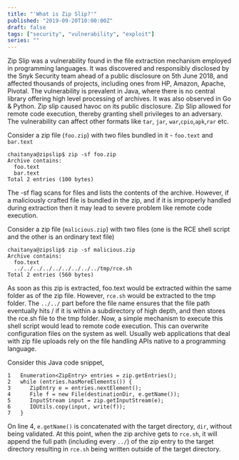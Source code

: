 ```yaml
---
title: "'What is Zip Slip?'"
published: "2019-09-20T10:00:00Z"
draft: false
tags: ["security", "vulnerability", "exploit"]
series: ""
---
```




Zip Slip was a vulnerability found in the file extraction mechanism employed in programming languages. It was discovered and responsibly disclosed by the Snyk Security team ahead of a public disclosure on 5th June 2018, and affected thousands of projects, including ones from HP, Amazon, Apache, Pivotal. The vulnerability is prevalent in Java, where there is no central library offering high level processing of archives. It was also observed in Go & Python. Zip slip caused havoc on its public disclosure. Zip Slip allowed for remote code execution, thereby granting shell privileges to an adversary. The vulnerability can affect other formats like `tar`, `jar`, `war`,`cpio`,`apk`,`rar` etc.

Consider a zip file (`foo.zip`) with two files bundled in it - `foo.text` and `bar.text`

```
chaitanya@zipslip$ zip -sf foo.zip
Archive contains:
  foo.text
  bar.text
Total 2 entries (100 bytes)
```

The -sf flag scans for files and lists the contents of the archive. However, if a maliciously crafted file is bundled in the zip, and if it is improperly handled during extraction then it may lead to severe problem like remote code execution.

Consider a zip file (`malicious.zip`) with two files (one is the RCE shell script and the other is an ordinary text file)

```
chaitanya@zipslip$ zip -sf malicious.zip 
Archive contains:
  foo.text
  ../../../../../../../../../tmp/rce.sh
Total 2 entries (560 bytes)
```

As soon as this zip is extracted, foo.text would be extracted within the same folder as of the zip file. However, `rce.sh` would be extracted to the tmp folder. The `../../` part before the file name ensures that the file path eventually hits / if it is within a subdirectory of high depth, and then stores the rce.sh file to the tmp folder. Now, a simple mechanism to execute this shell script would lead to remote code execution. This can overwrite configuration files on the system as well. Usually web applications that deal with zip file uploads rely on the file handling APIs native to a programming language.

Consider this Java code snippet,

```
1   Enumeration<ZipEntry> entries = zip.getEntries();
2   while (entries.hasMoreElements()) {
3      ZipEntry e = entries.nextElement();
4      File f = new File(destinationDir, e.getName());
5      InputStream input = zip.getInputStream(e);
6      IOUtils.copy(input, write(f));
7   }
```

On line 4, `e.getName()` is concatenated with the target directory, `dir`, without being validated. At this point, when the zip archive gets to `rce.sh`, it will append the full path (including every `../`) of the zip entry to the target directory resulting in `rce.sh` being written outside of the target directory.